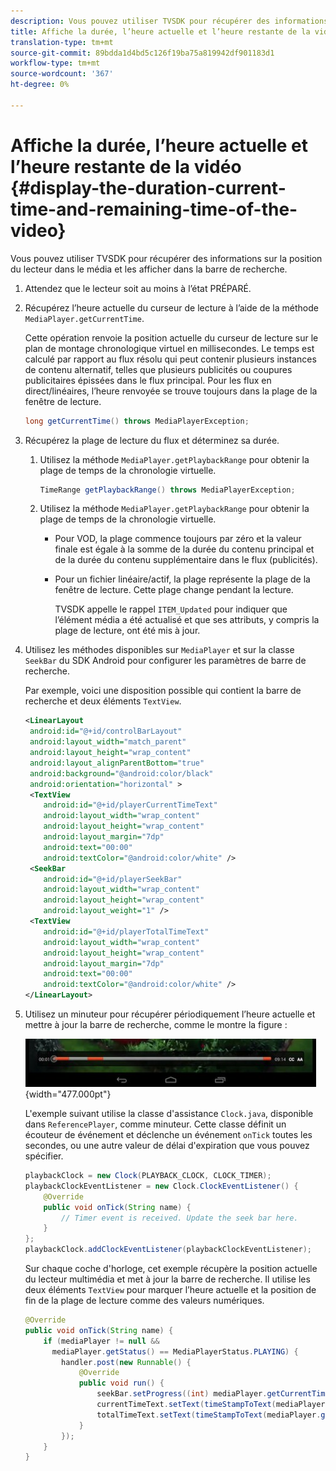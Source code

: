 ```yaml
---
description: Vous pouvez utiliser TVSDK pour récupérer des informations sur la position du lecteur dans le média et les afficher dans la barre de recherche.
title: Affiche la durée, l’heure actuelle et l’heure restante de la vidéo.
translation-type: tm+mt
source-git-commit: 89bdda1d4bd5c126f19ba75a819942df901183d1
workflow-type: tm+mt
source-wordcount: '367'
ht-degree: 0%

---
```



# Affiche la durée, l’heure actuelle et l’heure restante de la vidéo {#display-the-duration-current-time-and-remaining-time-of-the-video}

Vous pouvez utiliser TVSDK pour récupérer des informations sur la position du lecteur dans le média et les afficher dans la barre de recherche.

1. Attendez que le lecteur soit au moins à l’état PRÉPARÉ.
1. Récupérez l’heure actuelle du curseur de lecture à l’aide de la méthode `MediaPlayer.getCurrentTime`.

   Cette opération renvoie la position actuelle du curseur de lecture sur le plan de montage chronologique virtuel en millisecondes. Le temps est calculé par rapport au flux résolu qui peut contenir plusieurs instances de contenu alternatif, telles que plusieurs publicités ou coupures publicitaires épissées dans le flux principal. Pour les flux en direct/linéaires, l’heure renvoyée se trouve toujours dans la plage de la fenêtre de lecture.

   ```java
   long getCurrentTime() throws MediaPlayerException;
   ```

1. Récupérez la plage de lecture du flux et déterminez sa durée.
   1. Utilisez la méthode `MediaPlayer.getPlaybackRange` pour obtenir la plage de temps de la chronologie virtuelle.

      ```java
      TimeRange getPlaybackRange() throws MediaPlayerException;
      ```

   1. Utilisez la méthode `MediaPlayer.getPlaybackRange` pour obtenir la plage de temps de la chronologie virtuelle.

      * Pour VOD, la plage commence toujours par zéro et la valeur finale est égale à la somme de la durée du contenu principal et de la durée du contenu supplémentaire dans le flux (publicités).
      * Pour un fichier linéaire/actif, la plage représente la plage de la fenêtre de lecture. Cette plage change pendant la lecture.

         TVSDK appelle le rappel `ITEM_Updated` pour indiquer que l’élément média a été actualisé et que ses attributs, y compris la plage de lecture, ont été mis à jour.

1. Utilisez les méthodes disponibles sur `MediaPlayer` et sur la classe `SeekBar` du SDK Android pour configurer les paramètres de barre de recherche.

   Par exemple, voici une disposition possible qui contient la barre de recherche et deux éléments `TextView`.

   ```xml
   <LinearLayout 
    android:id="@+id/controlBarLayout" 
    android:layout_width="match_parent" 
    android:layout_height="wrap_content" 
    android:layout_alignParentBottom="true" 
    android:background="@android:color/black" 
    android:orientation="horizontal" > 
    <TextView 
       android:id="@+id/playerCurrentTimeText" 
       android:layout_width="wrap_content" 
       android:layout_height="wrap_content" 
       android:layout_margin="7dp" 
       android:text="00:00" 
       android:textColor="@android:color/white" /> 
    <SeekBar 
       android:id="@+id/playerSeekBar" 
       android:layout_width="wrap_content" 
       android:layout_height="wrap_content" 
       android:layout_weight="1" /> 
    <TextView 
       android:id="@+id/playerTotalTimeText" 
       android:layout_width="wrap_content" 
       android:layout_height="wrap_content" 
       android:layout_margin="7dp" 
       android:text="00:00" 
       android:textColor="@android:color/white" /> 
   </LinearLayout>
   ```

1. Utilisez un minuteur pour récupérer périodiquement l’heure actuelle et mettre à jour la barre de recherche, comme le montre la figure :

   <!--<a id="fig_689CEDDD02094C0C8E91C5195F8EAD3F"></a>-->

   ![](assets/seek-bar.jpg){width=&quot;477.000pt&quot;}

   L&#39;exemple suivant utilise la classe d&#39;assistance `Clock.java`, disponible dans `ReferencePlayer`, comme minuteur. Cette classe définit un écouteur de événement et déclenche un événement `onTick` toutes les secondes, ou une autre valeur de délai d&#39;expiration que vous pouvez spécifier.

   ```java
   playbackClock = new Clock(PLAYBACK_CLOCK, CLOCK_TIMER); 
   playbackClockEventListener = new Clock.ClockEventListener() { 
       @Override 
       public void onTick(String name) { 
           // Timer event is received. Update the seek bar here. 
       } 
   }; 
   playbackClock.addClockEventListener(playbackClockEventListener);
   ```

   Sur chaque coche d&#39;horloge, cet exemple récupère la position actuelle du lecteur multimédia et met à jour la barre de recherche. Il utilise les deux éléments `TextView` pour marquer l’heure actuelle et la position de fin de la plage de lecture comme des valeurs numériques.

   ```java
   @Override 
   public void onTick(String name) { 
       if (mediaPlayer != null &&  
         mediaPlayer.getStatus() == MediaPlayerStatus.PLAYING) { 
           handler.post(new Runnable() { 
               @Override 
               public void run() { 
                   seekBar.setProgress((int) mediaPlayer.getCurrentTime()); 
                   currentTimeText.setText(timeStampToText(mediaPlayer.getCurrentTime())); 
                   totalTimeText.setText(timeStampToText(mediaPlayer.getPlaybackRange().getEnd())); 
               } 
           }); 
       } 
   } 
   ```

